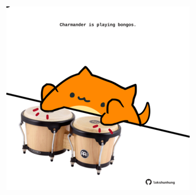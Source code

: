 <!-- built at 10/08/2021, 12:02:43 UTC -->
<p align="center">
  <img width="500" height="500" src="./ReadmeImage.svg">
</p>
